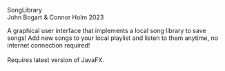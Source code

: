 SongLibrary <br/>
John Bogart & Connor Holm 2023<br/>

A graphical user interface that implements a local song library to save songs! Add new songs to your local playlist and listen to them anytime, no internet connection required! <br/>
<br/>
Requires latest version of JavaFX.
